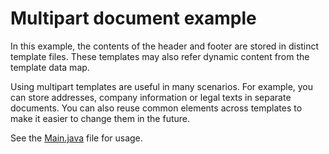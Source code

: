 # Multipart document example

In this example, the contents of the header and footer are stored in distinct template files. These templates
may also refer dynamic content from the template data map.

Using multipart templates are useful in many scenarios. For example, you can store addresses, company information
or legal texts in separate documents. You can also reuse common elements across templates to make it easier to change
them in the future.

See the [Main.java](Main.java) file for usage.

